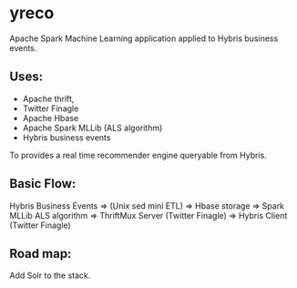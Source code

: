 # yreco
Apache Spark Machine Learning application applied to Hybris business events.

## Uses:

* Apache thrift,
* Twitter Finagle
* Apache Hbase
* Apache Spark MLLib (ALS algorithm)
* Hybris business events

To provides a real time recommender engine queryable from Hybris.

## Basic Flow:

Hybris Business Events => 
     (Unix sed mini ETL)  => 
       Hbase storage          =>
          Spark MLLib ALS algorithm =>
             ThriftMux Server (Twitter Finagle) =>
               Hybris Client (Twitter Finagle)
               

## Road map:               
  Add Solr to the stack.
         
       
